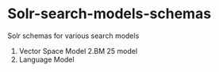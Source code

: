 # Solr-search-models-schemas
Solr schemas for various search models
1. Vector Space Model
2.BM 25 model
3. Language Model
